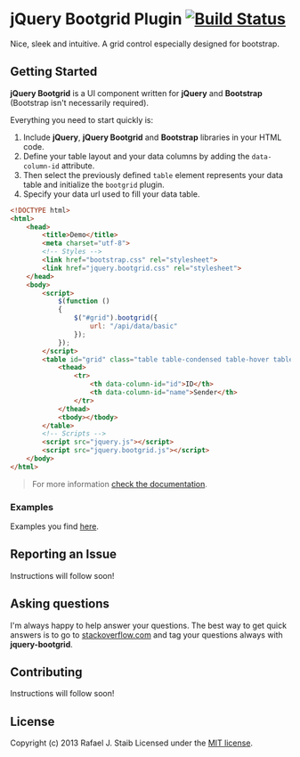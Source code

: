 jQuery Bootgrid Plugin [![Build Status](https://travis-ci.org/rstaib/jquery-bootgrid.png?branch=master)](https://travis-ci.org/rstaib/jquery-bootgrid)
============

Nice, sleek and intuitive. A grid control especially designed for bootstrap.

## Getting Started

**jQuery Bootgrid** is a UI component written for **jQuery** and **Bootstrap** (Bootstrap isn't necessarily required).

Everything you need to start quickly is:

1. Include **jQuery**, **jQuery Bootgrid** and **Bootstrap** libraries in your HTML code.
2. Define your table layout and your data columns by adding the `data-column-id` attribute.
3. Then select the previously defined `table` element represents your data table and initialize the `bootgrid` plugin.
4. Specify your data url used to fill your data table.

```html
<!DOCTYPE html>
<html>
    <head>
        <title>Demo</title>
        <meta charset="utf-8">
		<!-- Styles -->
		<link href="bootstrap.css" rel="stylesheet">
        <link href="jquery.bootgrid.css" rel="stylesheet">
    </head>
    <body>
        <script>
		    $(function ()
			{
				$("#grid").bootgrid({
    				url: "/api/data/basic"
				});
			});
        </script>
        <table id="grid" class="table table-condensed table-hover table-striped">
            <thead>
                <tr>
                    <th data-column-id="id">ID</th>
                    <th data-column-id="name">Sender</th>
                </tr>
            </thead>
            <tbody></tbody>
        </table>
		<!-- Scripts -->
        <script src="jquery.js"></script> 
        <script src="jquery.bootgrid.js"></script>
    </body>
</html>
```

> For more information [check the documentation](https://github.com/rstaib/jquery-bootgrid/wiki).

### Examples

Examples you find [here](https://github.com/rstaib/jquery-bootgrid/wiki#demo).

## Reporting an Issue

Instructions will follow soon!

## Asking questions

I'm always happy to help answer your questions. The best way to get quick answers is to go to [stackoverflow.com](http://stackoverflow.com) and tag your questions always with **jquery-bootgrid**.

## Contributing

Instructions will follow soon!

## License

Copyright (c) 2013 Rafael J. Staib Licensed under the [MIT license](https://github.com/rstaib/jquery-bootgrid/blob/master/LICENSE.txt).
